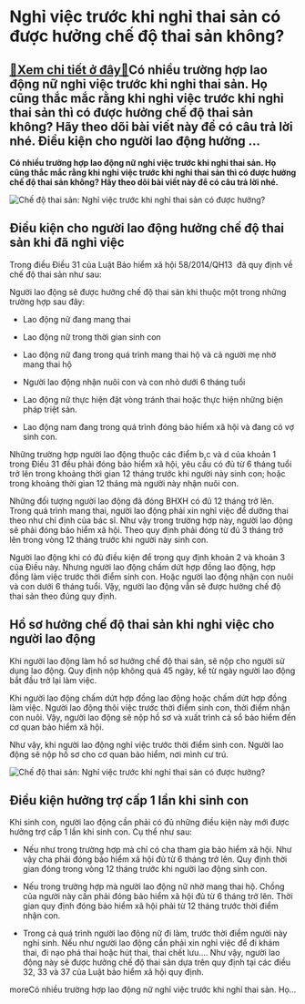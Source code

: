Nghỉ việc trước khi nghỉ thai sản có được hưởng chế độ thai sản không?
======================================================================

[:gift:Xem chi tiết ở đây:gift:](https://hddtvn.com/nghi-viec-truoc-khi-nghi-thai-san-co-duoc-huong-che-do-thai-san-khong/)Có nhiều trường hợp lao động nữ nghỉ việc trước khi nghỉ thai sản. Họ cũng thắc mắc rằng khi nghỉ việc trước khi nghỉ thai sản thì có được hưởng chế độ thai sản không? Hãy theo dõi bài viết này để có câu trả lời nhé. Điều kiện cho người lao động hưởng …
-------------------------------------------------------------------------------------------------------------------------------------------------------------------------------------------------------------------------------------------------------------

**Có nhiều trường hợp lao động nữ nghỉ việc trước khi nghỉ thai sản. Họ cũng thắc mắc rằng khi nghỉ việc trước khi nghỉ thai sản thì có được hưởng chế độ thai sản không? Hãy theo dõi bài viết này để có câu trả lời nhé.**


![Chế độ thai sản: Nghỉ việc trước khi nghỉ thai sản có được hưởng?](https://hddtvn.com/wp-content/uploads/2021/01/che-do-thai-san-3_0404102752.jpg)


Điều kiện cho người lao động hưởng chế độ thai sản khi đã nghỉ việc
-------------------------------------------------------------------


Trong điều Điều 31 của Luật Bảo hiểm xã hội 58/2014/QH13  đã quy định về chế độ thai sản như sau:


Người lao động sẽ được hưởng chế độ thai sản khi thuộc một trong những trường hợp sau đây:




* Lao động nữ đang mang thai

* Lao động nữ trong thời gian sinh con

* Lao động nữ đang trong quá trình mang thai hộ và cả người mẹ nhờ mang thai hộ

* Người lao động nhận nuôi con và con nhỏ dưới 6 tháng tuổi

* Lao động nữ thực hiện đặt vòng tránh thai hoặc thực hiện những biện pháp triệt sản.

* Lao động nam đang trong quá trình đóng bảo hiểm xã hội và đang có vợ sinh con.



Những trường hợp người lao động thuộc các điểm b,c và d của khoản 1 trong Điều 31 đều phải đóng bảo hiểm xã hội, yêu cầu có đủ từ 6 tháng tuổi trở lên trong khoảng thời gian 12 tháng trước khi người này sinh con; hoặc trong khoảng thời gian 12 tháng mà người này nhận nuôi con.


Những đối tượng người lao động đã đóng BHXH có đủ 12 tháng trở lên. Trong quá trình mang thai, người lao động phải xin nghỉ việc để dưỡng thai theo như chỉ định của bác sĩ. Như vậy trong trường hợp này, người lao động sẽ phải đóng bảo hiểm xã hội. Theo quy định phải đóng từ đủ 3 tháng trở lên trong vòng 12 tháng trước khi người này sinh con.


Người lao động khi có đủ điều kiện để trong quy định khoản 2 và khoản 3 của Điều này. Nhưng người lao động chấm dứt hợp đồng lao động, hợp đồng làm việc trước thời điểm sinh con. Hoặc người lao động nhận con nuôi và con dưới 6 tháng tuổi. Vậy, người lao động vẫn sẽ được hưởng chế độ thai sản theo đúng quy định.


Hồ sơ hưởng chế độ thai sản khi nghỉ việc cho người lao động
------------------------------------------------------------


Khi người lao động làm hồ sơ hưởng chế độ thai sản, sẽ nộp cho người sử dụng lao động. Quy định nộp không quá 45 ngày, kể từ ngày người lao động bắt đầu trở lại làm việc.


Khi người lao động chấm dứt hợp đồng lao động hoặc chấm dứt hợp đồng làm việc. Người lao động thôi việc trước thời điểm sinh con, thời điểm nhận con nuôi. Vậy, người lao động sẽ nộp hồ sơ và xuất trình cả sổ bảo hiểm đến cơ quan bảo hiểm xã hội.


Như vậy, khi người lao động nghỉ việc trước thời điểm sinh con. Người lao động sẽ nộp hồ sơ cho cơ quan bảo hiểm, nơi mình cư trú.


![Chế độ thai sản: Nghỉ việc trước khi nghỉ thai sản có được hưởng?](https://hddtvn.com/wp-content/uploads/2021/01/dieu-kien-huong-che-do-thai-san-2020_1002134319.jpg)


Điều kiện hưởng trợ cấp 1 lần khi sinh con
------------------------------------------


Khi sinh con, người lao động cần phải có đủ những điều kiện này mới được hưởng trợ cấp 1 lần khi sinh con. Cụ thể như sau:




* Nếu như trong trường hợp mà chỉ có cha tham gia bảo hiểm xã hội. Như vậy cha phải đóng bảo hiểm xã hội đủ từ 6 tháng trở lên. Quy định thời gian đóng trong vòng 12 tháng trước khi người lao động sinh con.

* Nếu trong trường hợp mà người lao động nữ nhờ mang thai hộ. Chồng của người này cần phải đóng bảo hiểm xã hội đủ từ 6 tháng trở lên. Thời gian quy định đóng bảo hiểm xã hội phải từ 12 tháng trước thời điểm nhận con.

* Trong cả quá trình người lao động nữ đi làm, trước thời điểm người này nghỉ sinh. Nếu như người lao động cần phải xin nghỉ việc để đi khám thai, đi nạo phá thai hoặc hút thai, thai chết lưu…. Như vậy, người lao động này sẽ được hưởng chế độ thai sản dựa trên quy định tại các điều 32, 33 và 37 của Luật bảo hiểm xã hội quy định.



moreCó nhiều trường hợp lao động nữ nghỉ việc trước khi nghỉ thai sản. Họ…

